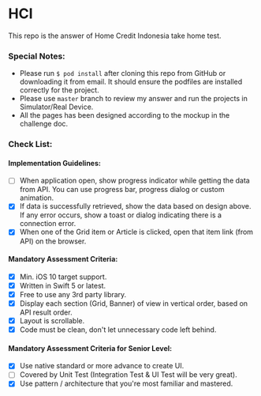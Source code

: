 # HCI
This repo is the answer of Home Credit Indonesia take home test.

### Special Notes:
- Please run `$ pod install` after cloning this repo from GitHub or downloading it from email. It should ensure the podfiles are installed correctly for the project.
- Please use `master` branch to review my answer and run the projects in Simulator/Real Device.
- All the pages has been designed according to the mockup in the challenge doc.

### Check List:
#### Implementation Guidelines:
- [ ] When application open, show progress indicator while getting the data from API. You can use progress bar, progress dialog or custom animation.
- [x] If data is successfully retrieved, show the data based on design above. If any error occurs, show a toast or dialog indicating there is a connection error.
- [x] When one of the Grid item or Article is clicked, open that item link (from API) on the browser.
#### Mandatory Assessment Criteria:
- [x] Min. iOS 10 target support.
- [x] Written in Swift 5 or latest.
- [x] Free to use any 3rd party library.
- [x] Display each section (Grid, Banner) of view in vertical order, based on API result order.
- [x] Layout is scrollable.
- [x] Code must be clean, don't let unnecessary code left behind.
#### Mandatory Assessment Criteria for Senior Level:
- [x] Use native standard or more advance to create UI.
- [ ] Covered by Unit Test (Integration Test & UI Test will be very great).
- [x] Use pattern / architecture that you're most familiar and mastered.
